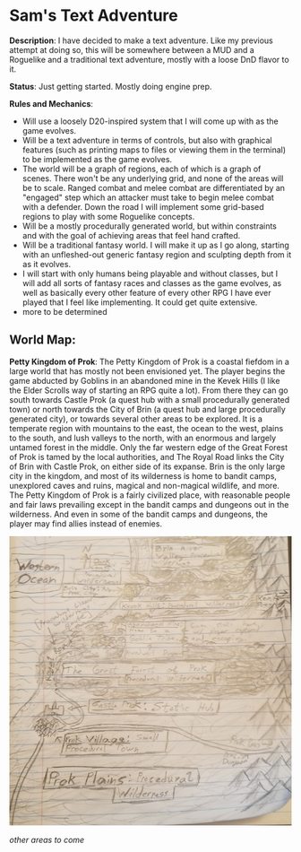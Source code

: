 # Sam's Text Adventure

**Description**: I have decided to make a text adventure. Like my previous attempt at doing so, this will be somewhere between a MUD and a Roguelike and a traditional text adventure, mostly with a loose DnD flavor to it.

**Status**: Just getting started. Mostly doing engine prep.

**Rules and Mechanics**:
* Will use a loosely D20-inspired system that I will come up with as the game evolves.
* Will be a text adventure in terms of controls, but also with graphical features (such as printing maps to files or viewing them in the terminal) to be implemented as the game evolves.
* The world will be a graph of regions, each of which is a graph of scenes. There won't be any underlying grid, and none of the areas will be to scale. Ranged combat and melee combat are differentiated by an "engaged" step which an attacker must take to begin melee combat with a defender. Down the road I will implement some grid-based regions to play with some Roguelike concepts.
* Will be a mostly procedurally generated world, but within constraints and with the goal of achieving areas that feel hand crafted. 
* Will be a traditional fantasy world. I will make it up as I go along, starting with an unfleshed-out generic fantasy region and sculpting depth from it as it evolves.
* I will start with only humans being playable and without classes, but I will add all sorts of fantasy races and classes as the game evolves, as well as basically every other feature of every other RPG I have ever played that I feel like implementing. It could get quite extensive.
* more to be determined

## **World Map:**

**Petty Kingdom of Prok**: The Petty Kingdom of Prok is a coastal fiefdom in a large world that has mostly not been envisioned yet. The player begins the game abducted by Goblins in an abandoned mine in the Kevek Hills (I like the Elder Scrolls way of starting an RPG quite a lot). From there they can go south towards Castle Prok (a quest hub with a small procedurally generated town) or north towards the City of Brin (a quest hub and large procedurally generated city), or towards several other areas to be explored. It is a temperate region with mountains to the east, the ocean to the west, plains to the south, and lush valleys to the north, with an enormous and largely untamed forest in the middle. Only the far western edge of the Great Forest of Prok is tamed by the local authorities, and The Royal Road links the City of Brin with Castle Prok, on either side of its expanse. Brin is the only large city in the kingdom, and most of its wilderness is home to bandit camps, unexplored caves and ruins, magical and non-magical wildlife, and more. The Petty Kingdom of Prok is a fairly civilized place, with reasonable people and fair laws prevailing except in the bandit camps and dungeons out in the wilderness. And even in some of the bandit camps and dungeons, the player may find allies instead of enemies. 

![Petty Kingdom of Prok](images/pettyKingdomOfProk.jpg)

*other areas to come*

